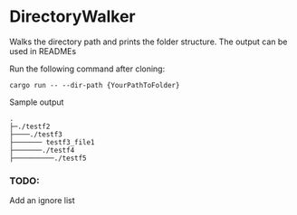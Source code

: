 # DirectoryWalker
Walks the directory path and prints the folder structure. The output can be used in READMEs

Run the following command after cloning:
```
cargo run -- --dir-path {YourPathToFolder}
```

Sample output
```
.
├─./testf2
├────./testf3
├─────── testf3_file1
├───────./testf4
├──────────./testf5
```

### TODO:
Add an ignore list